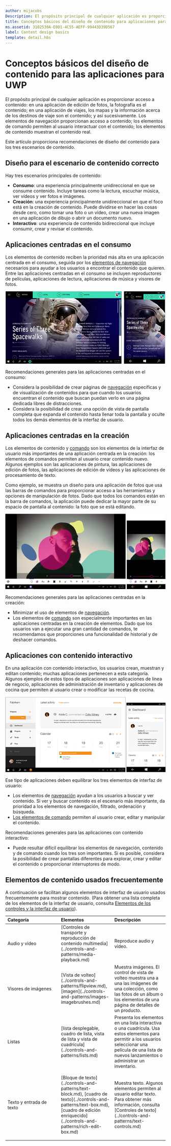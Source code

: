 ```yaml
---
author: mijacobs
Description: El propósito principal de cualquier aplicación es proporcionar acceso a contenido. En una aplicación de edición de fotos, la fotografía es el contenido; en una aplicación de viajes, los mapas y la información sobre los destinos de viaje son el contenido, y así sucesivamente.
title: Conceptos básicos del diseño de contenido para aplicaciones para la Plataforma universal de Windows (UWP)
ms.assetid: 3102530A-E0D1-4C55-AEFF-99443D39D567
label: Content design basics
template: detail.hbs
---
```


#  Conceptos básicos del diseño de contenido para las aplicaciones para UWP

El propósito principal de cualquier aplicación es proporcionar acceso a contenido: en una aplicación de edición de fotos, la fotografía es el contenido; en una aplicación de viajes, los mapas y la información acerca de los destinos de viaje son el contenido; y así sucesivamente. Los elementos de navegación proporcionan acceso a contenido; los elementos de comando permiten al usuario interactuar con el contenido; los elementos de contenido muestran el contenido real.

Este artículo proporciona recomendaciones de diseño del contenido para los tres escenarios de contenido.

## <span id="Design_for_the_right_content_scenario"></span><span id="design_for_the_right_content_scenario"></span><span id="DESIGN_FOR_THE_RIGHT_CONTENT_SCENARIO"></span>Diseño para el escenario de contenido correcto


Hay tres escenarios principales de contenido:

-   **Consumo**: una experiencia principalmente unidireccional en que se consume contenido. Incluye tareas como la lectura, escuchar música, ver vídeos y ver fotos e imágenes.
-   **Creación**: una experiencia principalmente unidireccional en que el foco está en la creación de contenido. Puede dividirse en hacer las cosas desde cero, como tomar una foto o un vídeo, crear una nueva imagen en una aplicación de dibujo o abrir un documento nuevo.
-   **Interactivo**: una experiencia de contenido bidireccional que incluye consumir, crear y revisar el contenido.

## <span id="Consumption-focused_apps"></span><span id="consumption-focused_apps"></span><span id="CONSUMPTION-FOCUSED_APPS"></span>Aplicaciones centradas en el consumo


Los elementos de contenido reciben la prioridad más alta en una aplicación centrada en el consumo, seguida por los [elementos de navegación](navigation-basics.md) necesarios para ayudar a los usuarios a encontrar el contenido que quieren. Entre las aplicaciones centradas en el consumo se incluyen reproductores de películas, aplicaciones de lectura, aplicaciones de música y visores de fotos.

![una aplicación de lector de noticias](images/news-reader/v2/newsreader-v2-tablet-phone.png)

Recomendaciones generales para las aplicaciones centradas en el consumo:

-   Considera la posibilidad de crear páginas de [navegación](navigation-basics.md) específicas y de visualización de contenidos para que cuando los usuarios encuentran el contenido que buscan puedan verlo en una página dedicada libres de distracciones.
-   Considera la posibilidad de crear una opción de vista de pantalla completa que expanda el contenido hasta llenar toda la pantalla y oculte todos los demás elementos de la interfaz de usuario.

## <span id="Creation-focused_apps"></span><span id="creation-focused_apps"></span><span id="CREATION-FOCUSED_APPS"></span>Aplicaciones centradas en la creación


Los elementos de contenido y [comando](commanding-basics.md) son los elementos de la interfaz de usuario más importantes de una aplicación centrada en la creación: los elementos de comandos permiten al usuario crear contenido nuevo. Algunos ejemplos son las aplicaciones de pintura, las aplicaciones de edición de fotos, las aplicaciones de edición de vídeos y las aplicaciones de procesamiento de texto.

Como ejemplo, se muestra un diseño para una aplicación de fotos que usa las barras de comandos para proporcionar acceso a las herramientas y opciones de manipulación de fotos. Dado que todos los comandos están en la barra de comandos, la aplicación puede dedicar la mayor parte de su espacio de pantalla al contenido: la foto que se está editando.

![ejemplo de un diseño de aplicación de edición de fotos que usa lienzos activos](images/photo-editor/uap-photo-tabletphone-sbs.png)

Recomendaciones generales para las aplicaciones centradas en la creación:

-   Minimizar el uso de elementos de [navegación](navigation-basics.md).
-   Los elementos de [comando](commanding-basics.md) son especialmente importantes en las aplicaciones centradas en la creación de elementos. Dado que los usuarios van a ejecutar una gran cantidad de comandos, te recomendamos que proporciones una funcionalidad de historial y de deshacer comandos.

## <span id="Apps_with_interactive_content"></span><span id="apps_with_interactive_content"></span><span id="APPS_WITH_INTERACTIVE_CONTENT"></span>Aplicaciones con contenido interactivo


En una aplicación con contenido interactivo, los usuarios crean, muestran y editan contenido; muchas aplicaciones pertenecen a esta categoría. Algunos ejemplos de estos tipos de aplicaciones son aplicaciones de línea de negocio, aplicaciones de administración de inventario y aplicaciones de cocina que permiten al usuario crear o modificar las recetas de cocina.

![diseño para una herramienta de colaboración, aplicación que tiene contenido interactivo](images/collaboration-tool/uap-collaboration-tabphone-700.png)

Ese tipo de aplicaciones deben equilibrar los tres elementos de interfaz de usuario:

-   Los elementos de [navegación](navigation-basics.md) ayudan a los usuarios a buscar y ver contenido. Si ver y buscar contenido es el escenario más importante, da prioridad a los elementos de navegación, filtrado, ordenación y búsqueda.
-   [Los elementos de comando](commanding-basics.md) permiten al usuario crear, editar y manipular el contenido.

Recomendaciones generales para las aplicaciones con contenido interactivo:

-   Puede resultar difícil equilibrar los elementos de navegación, contenido y de comando cuando los tres son importantes. Si es posible, considera la posibilidad de crear pantallas diferentes para explorar, crear y editar el contenido o proporcionar interruptores de modo.

## <span id="Commonly_used_content_elements"></span><span id="commonly_used_content_elements"></span><span id="COMMONLY_USED_CONTENT_ELEMENTS"></span>Elementos de contenido usados frecuentemente


A continuación se facilitan algunos elementos de interfaz de usuario usados frecuentemente para mostrar contenido. (Para obtener una lista completa de los elementos de la interfaz de usuario, consulta [Elementos de los controles y la interfaz de usuario](https://msdn.microsoft.com/library/windows/apps/dn611856)).

<table>
<colgroup>
<col width="33%" />
<col width="33%" />
<col width="33%" />
</colgroup>
<thead>
<tr class="header">
<th align="left">Categoría</th>
<th align="left">Elementos</th>
<th align="left">Descripción</th>
</tr>
</thead>
<tbody>
<tr class="odd">
<td align="left">Audio y vídeo</td>
<td align="left">[Controles de transporte y reproducción de contenido multimedia](../controls-and-patterns/media-playback.md)</td>
<td align="left">Reproduce audio y vídeo.</td>
</tr>
<tr class="even">
<td align="left">Visores de imágenes</td>
<td align="left">[Vista de volteo](../controls-and-patterns/flipview.md), [imagen](../controls-and-patterns/images-imagebrushes.md)</td>
<td align="left">Muestra imágenes. El control de vista de volteo muestra una a una las imágenes de una colección, como las fotos de un álbum o los elementos de una página de detalles de un producto.</td>
</tr>
<tr class="odd">
<td align="left">Listas</td>
<td align="left">[lista desplegable, cuadro de lista, vista de lista y vista de cuadrícula](../controls-and-patterns/lists.md)</td>
<td align="left">Presenta los elementos en una lista interactiva o una cuadrícula. Usa estos elementos para permitir a los usuarios seleccionar una película de una lista de nuevos lanzamientos o administrar un inventario.</td>
</tr>
<tr class="even">
<td align="left">Texto y entrada de texto</td>
<td align="left"><p>[Bloque de texto](../controls-and-patterns/text-block.md), [cuadro de texto](../controls-and-patterns/text-box.md), [cuadro de edición enriquecido](../controls-and-patterns/rich-edit-box.md)</p>
</td>
<td align="left">Muestra texto. Algunos elementos permiten al usuario editar texto. Para obtener más información, consulta [Controles de texto](../controls-and-patterns/text-controls.md)</td>
</tr>
</tbody>
</table>



 

 






<!--HONumber=May16_HO2-->


